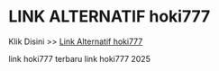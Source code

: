 # LINK ALTERNATIF hoki777

Klik Disini >> <a href="https://linksto.pages.dev/">Link Alternatif hoki777 </a>

link hoki777 terbaru
link hoki777 2025